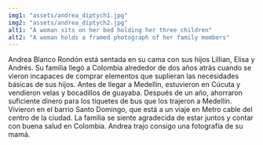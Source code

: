 ```yaml
---
img1: "assets/andrea_diptych1.jpg"
img2: "assets/andrea_diptych2.jpg"
alt1: "A woman sits on her bed holding her three children"
alt2: "A woman holds a framed photograph of her family members" 
---
```

Andrea Blanco Rondón está sentada en su cama con sus hijos Lillian, Elisa y Andrés. Su familia llegó a Colombia alrededor de dos años atrás cuando se vieron incapaces de comprar elementos que suplieran las necesidades básicas de sus hijos. Antes de llegar a Medellín, estuvieron en Cúcuta y vendieron velas y bocadillos de guayaba. Después de un año, ahorraron suficiente dinero para los tiquetes de bus que los trajeron a Medellín. Vivieron en el barrio Santo Domingo, que está a un viaje en Metro cable del centro de la ciudad. La familia se siente agradecida de estar juntos y contar con buena salud en Colombia. Andrea trajo consigo una fotografía de su mamá.